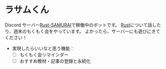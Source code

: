 # ラサムくん

Discord サーバー[Rust-SAMURAI](https://disboard.org/ja/server/818441066716856332)で稼働中のボットです。
[Rust](https://www.rust-lang.org/)について話したり、週末のもくもく会をやっています。
よかったら、サーバーにも遊びにきてください！

- 実現したらいいなと思う機能：
  - [ ] もくもく会リマインダー
  - [ ] おすすめ教材・記事の登録と永続化
